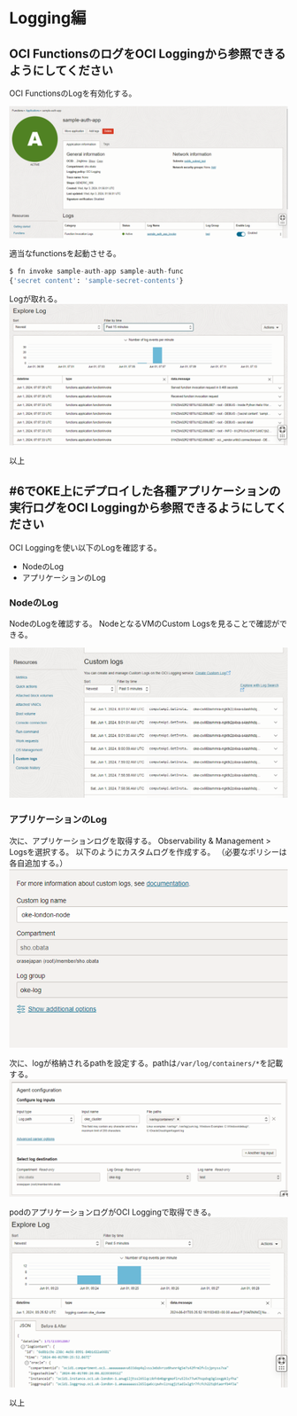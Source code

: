 # Logging編

## OCI FunctionsのログをOCI Loggingから参照できるようにしてください
OCI FunctionsのLogを有効化する。

![alt text](./images/01_log.png)

適当なfunctionsを起動させる。
```python
$ fn invoke sample-auth-app sample-auth-func
{'secret content': 'sample-secret-contents'}
```

Logが取れる。
![alt text](./images/02_log.png)

以上



## #6でOKE上にデプロイした各種アプリケーションの実行ログをOCI Loggingから参照できるようにしてください

OCI Loggingを使い以下のLogを確認する。
* NodeのLog
* アプリケーションのLog

### NodeのLog
NodeのLogを確認する。
NodeとなるVMのCustom Logsを見ることで確認ができる。

![alt text](./images/03_log.png)


### アプリケーションのLog
次に、アプリケーションログを取得する。
Observability & Management > Logsを選択する。
以下のようにカスタムログを作成する。
（必要なポリシーは各自追加する。）
![alt text](./images/04_log.png)


次に、logが格納されるpathを設定する。pathは`/var/log/containers/*`を記載する。
![alt text](./images/05_log.png)

podのアプリケーションログがOCI Loggingで取得できる。
![alt text](./images/06_log.png)

以上
